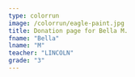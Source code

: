 ```yaml
---
type: colorrun
image: /colorrun/eagle-paint.jpg
title: Donation page for Bella M.
fname: "Bella"
lname: "M"
teacher: "LINCOLN"
grade: "3"
---
```

